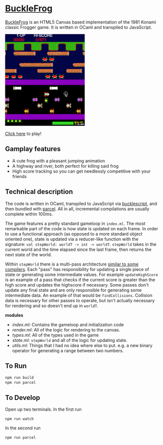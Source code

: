 # [BuckleFrog](https://samouri.github.com/bucklefrog)

[BuckleFrog](https://samouri.github.com/bucklefrog) is an HTML5 Canvas based implementation of the 1981 Konami classic Frogger game. It is written in OCaml and transpiled to JavaScript.

![gameplay gif](https://github.com/FriteGames/buckle-frogger/raw/master/gameplay.gif)

[Click here](https://samouri.github.com/bucklefrog) to play!

## Gamplay features

* A cute frog with a pleasant jumping animation
* A highway and river, both perfect for killing said frog
* High score tracking so you can get needlessly competitive with your friends

## Technical description

The code is written in OCaml, transpiled to JavaScript via [bucklescript](https://bucklescript.github.io/), and then bundled with [parcel](https://parceljs.org/). All in all, incremental compilations are usually complete within 100ms.

The game features a pretty standard gameloop in `index.ml`. The most remarkable part of the code is how state is updated on each frame. In order to use a functional approach (as opposed to a more standard object oriented one), state is updated via a reducer-like function with the signature: `val stepWorld: worldT -> int -> worldT`. `stepWorld` takes in the current world and the time elapsed since the last frame, then returns the next state of the world.

Within `stepWorld` there is a multi-pass architecture [similar to some compilers](https://en.wikipedia.org/wiki/Multi-pass_compiler). Each "pass" has responsibility for updating a single piece of state or generating some intermediate values. For example `updateHighScore` is an example of a pass that checks if the current score is greater than the high score and updates the highscore if necessary. Some passes don't update any final state and are only responsible for generating some intermediate data. An example of that would be `findCollisions`. Collision data is necessary for other passes to operate, but isn't actually necessary for rendering and so doesn't end up in `worldT`.

**modules**

* _index.ml_: Contains the gameloop and initialization code
* _render.ml_: All of the logic for rendering to the canvas.
* _types.ml_: All of the types used in the game
* _state.ml_: `stepWorld` and all of the logic for updating state.
* _utils.ml_: Things that I had no idea where else to put. e.g. a new binary operator for generating a range between two numbers.

## To Run

```
npm run build
npm run parcel
```

## To Develop

Open up two terminals.
In the first run

```
npm run watch
```

In the second run

```
npm run parcel
```

##
